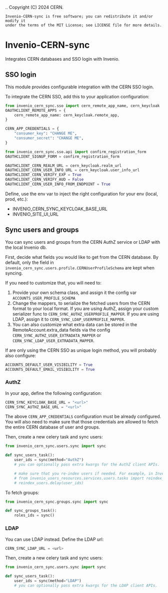 ..
    Copyright (C) 2024 CERN.

    Invenio-CERN-sync is free software; you can redistribute it and/or modify it
    under the terms of the MIT License; see LICENSE file for more details.

# Invenio-CERN-sync

Integrates CERN databases and SSO login with Invenio.

## SSO login

This module provides configurable integration with the CERN SSO login.

To integrate the CERN SSO, add this to your application configuration:

```python
from invenio_cern_sync.sso import cern_remote_app_name, cern_keycloak
OAUTHCLIENT_REMOTE_APPS = {
    cern_remote_app_name: cern_keycloak.remote_app,
}

CERN_APP_CREDENTIALS = {
    "consumer_key": "CHANGE ME",
    "consumer_secret": "CHANGE ME",
}

from invenio_cern_sync.sso.api import confirm_registration_form
OAUTHCLIENT_SIGNUP_FORM = confirm_registration_form

OAUTHCLIENT_CERN_REALM_URL = cern_keycloak.realm_url
OAUTHCLIENT_CERN_USER_INFO_URL = cern_keycloak.user_info_url
OAUTHCLIENT_CERN_VERIFY_EXP = True
OAUTHCLIENT_CERN_VERIFY_AUD = False
OAUTHCLIENT_CERN_USER_INFO_FROM_ENDPOINT = True
```

Define, use the env var to inject the right configuration
for your env (local, prod, etc.):

- INVENIO_CERN_SYNC_KEYCLOAK_BASE_URL
- INVENIO_SITE_UI_URL


## Sync users and groups

You can sync users and groups from the CERN AuthZ service or LDAP
with the local Invenio db.

First, decide what fields you would like to get from the CERN database.
By default, only the field in `invenio_cern_sync.users.profile.CERNUserProfileSchema`
are kept when syncing.

If you need to customize that, you will need to:

1. Provide your own schema class, and assign it the config var `ACCOUNTS_USER_PROFILE_SCHEMA`
2. Change the mappers, to serialize the fetched users from the CERN format to your
   local format. If you are using AuthZ, assign your custom serializer func
   to `CERN_SYNC_AUTHZ_USERPROFILE_MAPPER`.
   If you are using LDAP, assign it to `CERN_SYNC_LDAP_USERPROFILE_MAPPER`.
3. You can also customize what extra data can be stored in the RemoteAccount.extra_data fields
   via the config `CERN_SYNC_AUTHZ_USER_EXTRADATA_MAPPER` or `CERN_SYNC_LDAP_USER_EXTRADATA_MAPPER`.

If are only using the CERN SSO as unique login method, you will probably also configure:

```python
ACCOUNTS_DEFAULT_USER_VISIBILITY = True
ACCOUNTS_DEFAULT_EMAIL_VISIBILITY = True
```

### AuthZ

In your app, define the following configuration:

```python
CERN_SYNC_KEYCLOAK_BASE_URL = "<url>"
CERN_SYNC_AUTHZ_BASE_URL = "<url>"
```

The above `CERN_APP_CREDENTIALS` configuration must be already configured.
You will also need to make sure that those credentials are allowed to fetch
the entire CERN database of user and groups.

Then, create a new celery task and sync users:

```python
from invenio_cern_sync.users.sync import sync

def sync_users_task():
    user_ids = sync(method="AuthZ")
    # you can optionally pass extra kwargs for the AuthZ client APIs.

    # make sure that you re-index users if needed. For example, in InvenioRDM:
    # from invenio_users_resources.services.users.tasks import reindex_users
    # reindex_users.delay(user_ids)
```

To fetch groups:

```python
from invenio_cern_sync.groups.sync import sync

def sync_groups_task():
    roles_ids = sync()
```

### LDAP

You can use LDAP instead. Define the LDAP url:

```python
CERN_SYNC_LDAP_URL = <url>
```

Then, create a new celery task and sync users:

```python
from invenio_cern_sync.users.sync import sync

def sync_users_task():
    user_ids = sync(method="LDAP")
    # you can optionally pass extra kwargs for the LDAP client APIs.
```
